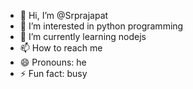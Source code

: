 - 👋 Hi, I’m @Srprajapat
- 👀 I’m interested in python programming
- 🌱 I’m currently learning nodejs
- 📫 How to reach me 
- 😄 Pronouns: he
- ⚡ Fun fact: busy

<!---
Srprajapat/Srprajapat is a ✨ special ✨ repository because its `README.md` (this file) appears on your GitHub profile.
You can click the Preview link to take a look at your changes.
--->
